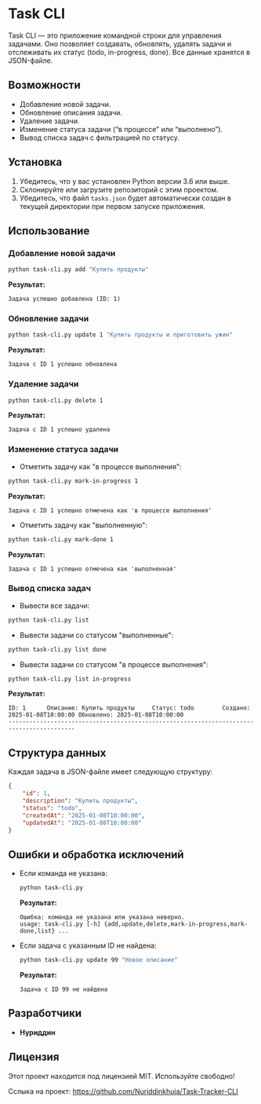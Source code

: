 # Task CLI

Task CLI — это приложение командной строки для управления задачами. Оно позволяет создавать, обновлять, удалять задачи и отслеживать их статус (todo, in-progress, done). Все данные хранятся в JSON-файле.

## Возможности

- Добавление новой задачи.
- Обновление описания задачи.
- Удаление задачи.
- Изменение статуса задачи (“в процессе” или “выполнено”).
- Вывод списка задач с фильтрацией по статусу.

## Установка

1. Убедитесь, что у вас установлен Python версии 3.6 или выше.
2. Склонируйте или загрузите репозиторий с этим проектом.
3. Убедитесь, что файл `tasks.json` будет автоматически создан в текущей директории при первом запуске приложения.

## Использование

### Добавление новой задачи
```bash
python task-cli.py add "Купить продукты"
```
**Результат:**
```
Задача успешно добавлена (ID: 1)
```

### Обновление задачи
```bash
python task-cli.py update 1 "Купить продукты и приготовить ужин"
```
**Результат:**
```
Задача с ID 1 успешно обновлена
```

### Удаление задачи
```bash
python task-cli.py delete 1
```
**Результат:**
```
Задача с ID 1 успешно удалена
```

### Изменение статуса задачи

- Отметить задачу как "в процессе выполнения":
```bash
python task-cli.py mark-in-progress 1
```
**Результат:**
```
Задача с ID 1 успешно отмечена как 'в процессе выполнения'
```

- Отметить задачу как "выполненную":
```bash
python task-cli.py mark-done 1
```
**Результат:**
```
Задача с ID 1 успешно отмечена как 'выполненная'
```

### Вывод списка задач

- Вывести все задачи:
```bash
python task-cli.py list
```

- Вывести задачи со статусом "выполненные":
```bash
python task-cli.py list done
```

- Вывести задачи со статусом "в процессе выполнения":
```bash
python task-cli.py list in-progress
```

**Результат:**
```
ID: 1      Описание: Купить продукты     Статус: todo        Создано: 2025-01-08T10:00:00 Обновлено: 2025-01-08T10:00:00
-----------------------------------------------------------------------------------------
```

## Структура данных

Каждая задача в JSON-файле имеет следующую структуру:
```json
{
    "id": 1,
    "description": "Купить продукты",
    "status": "todo",
    "createdAt": "2025-01-08T10:00:00",
    "updatedAt": "2025-01-08T10:00:00"
}
```

## Ошибки и обработка исключений
- Если команда не указана:
  ```bash
  python task-cli.py
  ```
  **Результат:**
  ```
  Ошибка: команда не указана или указана неверно.
  usage: task-cli.py [-h] {add,update,delete,mark-in-progress,mark-done,list} ...
  ```

- Если задача с указанным ID не найдена:
  ```bash
  python task-cli.py update 99 "Новое описание"
  ```
  **Результат:**
  ```
  Задача с ID 99 не найдена
  ```

## Разработчики

- **Нуриддин**

## Лицензия

Этот проект находится под лицензией MIT. Используйте свободно!

Сслыка на проект: https://github.com/Nuriddinkhuja/Task-Tracker-CLI
